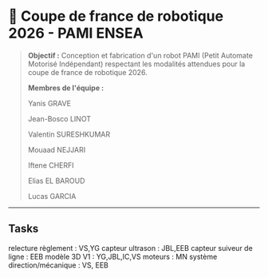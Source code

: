 # 🔧 Coupe de france de robotique 2026 - PAMI ENSEA 

> **Objectif :** Conception et fabrication d'un robot PAMI (Petit Automate Motorisé Indépendant) respectant les modalités attendues pour la coupe de france de robotique 2026.
> 
> **Membres de l'équipe :**
> 
> Yanis GRAVE
> 
> Jean-Bosco LINOT
> 
> Valentin SURESHKUMAR
> 
> Mouaad NEJJARI
> 
> Iftene CHERFI
>
> Elias EL BAROUD
>
> Lucas GARCIA
---

##  Tasks 

relecture règlement : VS,YG
capteur ultrason : JBL,EEB
capteur suiveur de ligne : EEB 
modèle 3D V1 : YG,JBL,IC,VS 
moteurs : MN
système direction/mécanique : VS, EEB
